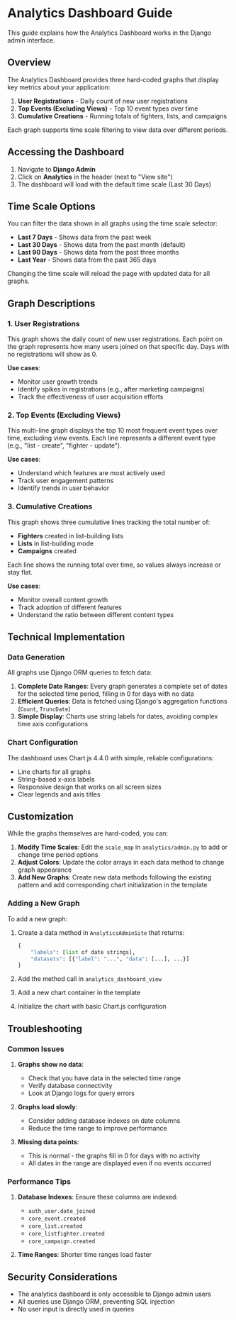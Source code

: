 # Analytics Dashboard Guide

This guide explains how the Analytics Dashboard works in the Django admin interface.

## Overview

The Analytics Dashboard provides three hard-coded graphs that display key metrics about your application:

1. **User Registrations** - Daily count of new user registrations
2. **Top Events (Excluding Views)** - Top 10 event types over time
3. **Cumulative Creations** - Running totals of fighters, lists, and campaigns

Each graph supports time scale filtering to view data over different periods.

## Accessing the Dashboard

1. Navigate to **Django Admin**
2. Click on **Analytics** in the header (next to "View site")
3. The dashboard will load with the default time scale (Last 30 Days)

## Time Scale Options

You can filter the data shown in all graphs using the time scale selector:

- **Last 7 Days** - Shows data from the past week
- **Last 30 Days** - Shows data from the past month (default)
- **Last 90 Days** - Shows data from the past three months
- **Last Year** - Shows data from the past 365 days

Changing the time scale will reload the page with updated data for all graphs.

## Graph Descriptions

### 1. User Registrations

This graph shows the daily count of new user registrations. Each point on the graph represents how many users joined on that specific day. Days with no registrations will show as 0.

**Use cases**:
- Monitor user growth trends
- Identify spikes in registrations (e.g., after marketing campaigns)
- Track the effectiveness of user acquisition efforts

### 2. Top Events (Excluding Views)

This multi-line graph displays the top 10 most frequent event types over time, excluding view events. Each line represents a different event type (e.g., "list - create", "fighter - update").

**Use cases**:
- Understand which features are most actively used
- Track user engagement patterns
- Identify trends in user behavior

### 3. Cumulative Creations

This graph shows three cumulative lines tracking the total number of:
- **Fighters** created in list-building lists
- **Lists** in list-building mode
- **Campaigns** created

Each line shows the running total over time, so values always increase or stay flat.

**Use cases**:
- Monitor overall content growth
- Track adoption of different features
- Understand the ratio between different content types

## Technical Implementation

### Data Generation

All graphs use Django ORM queries to fetch data:

1. **Complete Date Ranges**: Every graph generates a complete set of dates for the selected time period, filling in 0 for days with no data
2. **Efficient Queries**: Data is fetched using Django's aggregation functions (`Count`, `TruncDate`)
3. **Simple Display**: Charts use string labels for dates, avoiding complex time axis configurations

### Chart Configuration

The dashboard uses Chart.js 4.4.0 with simple, reliable configurations:
- Line charts for all graphs
- String-based x-axis labels
- Responsive design that works on all screen sizes
- Clear legends and axis titles

## Customization

While the graphs themselves are hard-coded, you can:

1. **Modify Time Scales**: Edit the `scale_map` in `analytics/admin.py` to add or change time period options
2. **Adjust Colors**: Update the color arrays in each data method to change graph appearance
3. **Add New Graphs**: Create new data methods following the existing pattern and add corresponding chart initialization in the template

### Adding a New Graph

To add a new graph:

1. Create a data method in `AnalyticsAdminSite` that returns:
   ```python
   {
       "labels": [list of date strings],
       "datasets": [{"label": "...", "data": [...], ...}]
   }
   ```

2. Add the method call in `analytics_dashboard_view`

3. Add a new chart container in the template

4. Initialize the chart with basic Chart.js configuration

## Troubleshooting

### Common Issues

1. **Graphs show no data**:
   - Check that you have data in the selected time range
   - Verify database connectivity
   - Look at Django logs for query errors

2. **Graphs load slowly**:
   - Consider adding database indexes on date columns
   - Reduce the time range to improve performance

3. **Missing data points**:
   - This is normal - the graphs fill in 0 for days with no activity
   - All dates in the range are displayed even if no events occurred

### Performance Tips

1. **Database Indexes**: Ensure these columns are indexed:
   - `auth_user.date_joined`
   - `core_event.created`
   - `core_list.created`
   - `core_listfighter.created`
   - `core_campaign.created`

2. **Time Ranges**: Shorter time ranges load faster

## Security Considerations

- The analytics dashboard is only accessible to Django admin users
- All queries use Django ORM, preventing SQL injection
- No user input is directly used in queries

